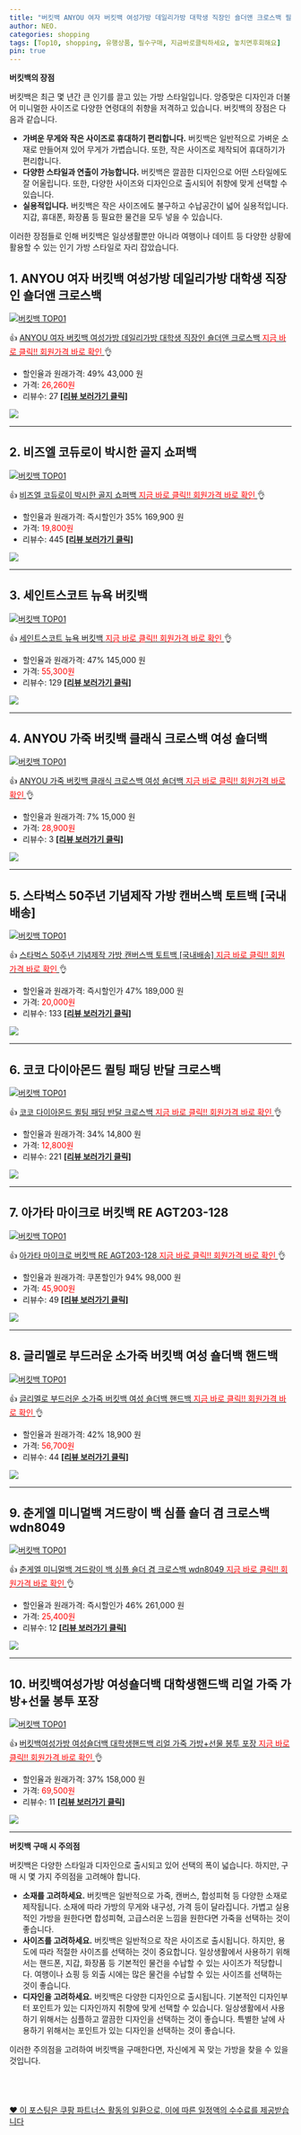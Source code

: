 ```yaml
---
title: "버킷백 ANYOU 여자 버킷백 여성가방 데일리가방 대학생 직장인 숄더앤 크로스백 필수 필요 추천 제품 비교 최저 가격 비교 장점 구매 후기 구매평"
author: NEO.
categories: shopping
tags: [Top10, shopping, 유행상품, 필수구매, 지금바로클릭하세요, 놓치면후회해요]
pin: true
---
```

**버킷백의 장점**

버킷백은 최근 몇 년간 큰 인기를 끌고 있는 가방 스타일입니다. 앙증맞은 디자인과 더불어 미니멀한 사이즈로 다양한 연령대의 취향을 저격하고 있습니다. 버킷백의 장점은 다음과 같습니다.

* **가벼운 무게와 작은 사이즈로 휴대하기 편리합니다.** 버킷백은 일반적으로 가벼운 소재로 만들어져 있어 무게가 가볍습니다. 또한, 작은 사이즈로 제작되어 휴대하기가 편리합니다.
* **다양한 스타일과 연출이 가능합니다.** 버킷백은 깔끔한 디자인으로 어떤 스타일에도 잘 어울립니다. 또한, 다양한 사이즈와 디자인으로 출시되어 취향에 맞게 선택할 수 있습니다.
* **실용적입니다.** 버킷백은 작은 사이즈에도 불구하고 수납공간이 넓어 실용적입니다. 지갑, 휴대폰, 화장품 등 필요한 물건을 모두 넣을 수 있습니다.

이러한 장점들로 인해 버킷백은 일상생활뿐만 아니라 여행이나 데이트 등 다양한 상황에 활용할 수 있는 인기 가방 스타일로 자리 잡았습니다.

   

## 1. ANYOU 여자 버킷백 여성가방 데일리가방 대학생 직장인 숄더앤 크로스백

[![버킷백 TOP01](https://thumbnail9.coupangcdn.com/thumbnails/remote/490x490ex/image/vendor_inventory/7757/9c67746096e478e1a691bf45cbbdc2f9e5b23e3d6077563c11e40668bea6.jpg)](https://link.coupang.com/re/AFFSDP?lptag=AF3617701&subid=GithubCoopas&pageKey=7766241437&traceid=V0-153&itemId=20954851125&vendorItemId=88021389275)


👍 [ANYOU 여자 버킷백 여성가방 데일리가방 대학생 직장인 숄더앤 크로스백 <font color=red> 지금 바로 클릭!! 회원가격 바로 확인 </font> ](https://link.coupang.com/re/AFFSDP?lptag=AF3617701&subid=GithubCoopas&pageKey=7766241437&traceid=V0-153&itemId=20954851125&vendorItemId=88021389275) 👌 


- 할인율과 원래가격: 49%  43,000   원
- 가격: <span style='color:red'>26,260원</span>
- 리뷰수: 27  [**[리뷰 보러가기 클릭]**](https://link.coupang.com/re/AFFSDP?lptag=AF3617701&subid=GithubCoopas&pageKey=7766241437&traceid=V0-153&itemId=20954851125&vendorItemId=88021389275)

[![](/discount_price.png)](https://link.coupang.com/re/AFFSDP?lptag=AF3617701&subid=GithubCoopas&pageKey=7766241437&traceid=V0-153&itemId=20954851125&vendorItemId=88021389275)

---


   

## 2. 비즈엘 코듀로이 박시한 골지 쇼퍼백

[![버킷백 TOP01](https://thumbnail6.coupangcdn.com/thumbnails/remote/490x490ex/image/vendor_inventory/ac24/bf470c709dd28d213b9c36745e22335c06bc03a15d7a10ffce049d99943c.jpg)](https://link.coupang.com/re/AFFSDP?lptag=AF3617701&subid=GithubCoopas&pageKey=7680143597&traceid=V0-153&itemId=20511280047&vendorItemId=87588960924)


👍 [비즈엘 코듀로이 박시한 골지 쇼퍼백 <font color=red> 지금 바로 클릭!! 회원가격 바로 확인 </font> ](https://link.coupang.com/re/AFFSDP?lptag=AF3617701&subid=GithubCoopas&pageKey=7680143597&traceid=V0-153&itemId=20511280047&vendorItemId=87588960924) 👌 


- 할인율과 원래가격: 즉시할인가 35%  169,900   원
- 가격: <span style='color:red'>19,800원</span>
- 리뷰수: 445  [**[리뷰 보러가기 클릭]**](https://link.coupang.com/re/AFFSDP?lptag=AF3617701&subid=GithubCoopas&pageKey=7680143597&traceid=V0-153&itemId=20511280047&vendorItemId=87588960924)

[![](/discount_price.png)](https://link.coupang.com/re/AFFSDP?lptag=AF3617701&subid=GithubCoopas&pageKey=7680143597&traceid=V0-153&itemId=20511280047&vendorItemId=87588960924)

---


   

## 3. 세인트스코트 뉴욕 버킷백

[![버킷백 TOP01](https://thumbnail9.coupangcdn.com/thumbnails/remote/490x490ex/image/retail/images/2022/02/18/17/4/fa31ca37-5dd6-473b-9190-91b0b9b94861.jpg)](https://link.coupang.com/re/AFFSDP?lptag=AF3617701&subid=GithubCoopas&pageKey=2092678784&traceid=V0-153&itemId=3554834024&vendorItemId=80606017925)


👍 [세인트스코트 뉴욕 버킷백 <font color=red> 지금 바로 클릭!! 회원가격 바로 확인 </font> ](https://link.coupang.com/re/AFFSDP?lptag=AF3617701&subid=GithubCoopas&pageKey=2092678784&traceid=V0-153&itemId=3554834024&vendorItemId=80606017925) 👌 


- 할인율과 원래가격: 47%  145,000   원
- 가격: <span style='color:red'>55,300원</span>
- 리뷰수: 129  [**[리뷰 보러가기 클릭]**](https://link.coupang.com/re/AFFSDP?lptag=AF3617701&subid=GithubCoopas&pageKey=2092678784&traceid=V0-153&itemId=3554834024&vendorItemId=80606017925)

[![](/discount_price.png)](https://link.coupang.com/re/AFFSDP?lptag=AF3617701&subid=GithubCoopas&pageKey=2092678784&traceid=V0-153&itemId=3554834024&vendorItemId=80606017925)

---


   

## 4. ANYOU 가죽 버킷백 클래식 크로스백 여성 숄더백

[![버킷백 TOP01](https://thumbnail9.coupangcdn.com/thumbnails/remote/490x490ex/image/vendor_inventory/c3ba/7cf71046bbdb9897baba669cdc059e8345b96fd12876954579d97b2afa64.jpg)](https://link.coupang.com/re/AFFSDP?lptag=AF3617701&subid=GithubCoopas&pageKey=7723180751&traceid=V0-153&itemId=20733029556&vendorItemId=88073547110)


👍 [ANYOU 가죽 버킷백 클래식 크로스백 여성 숄더백 <font color=red> 지금 바로 클릭!! 회원가격 바로 확인 </font> ](https://link.coupang.com/re/AFFSDP?lptag=AF3617701&subid=GithubCoopas&pageKey=7723180751&traceid=V0-153&itemId=20733029556&vendorItemId=88073547110) 👌 


- 할인율과 원래가격: 7%  15,000   원
- 가격: <span style='color:red'>28,900원</span>
- 리뷰수: 3  [**[리뷰 보러가기 클릭]**](https://link.coupang.com/re/AFFSDP?lptag=AF3617701&subid=GithubCoopas&pageKey=7723180751&traceid=V0-153&itemId=20733029556&vendorItemId=88073547110)

[![](/discount_price.png)](https://link.coupang.com/re/AFFSDP?lptag=AF3617701&subid=GithubCoopas&pageKey=7723180751&traceid=V0-153&itemId=20733029556&vendorItemId=88073547110)

---


   

## 5. 스타벅스 50주년 기념제작 가방 캔버스백 토트백 [국내배송]

[![버킷백 TOP01](https://thumbnail7.coupangcdn.com/thumbnails/remote/490x490ex/image/vendor_inventory/4b5c/c2823620cf3c5885448767abeedf3a49f68268e19352e93faa4db15cfdd1.jpg)](https://link.coupang.com/re/AFFSDP?lptag=AF3617701&subid=GithubCoopas&pageKey=6675876000&traceid=V0-153&itemId=15376245707&vendorItemId=82596933798)


👍 [스타벅스 50주년 기념제작 가방 캔버스백 토트백 [국내배송] <font color=red> 지금 바로 클릭!! 회원가격 바로 확인 </font> ](https://link.coupang.com/re/AFFSDP?lptag=AF3617701&subid=GithubCoopas&pageKey=6675876000&traceid=V0-153&itemId=15376245707&vendorItemId=82596933798) 👌 


- 할인율과 원래가격: 즉시할인가 47%  189,000   원
- 가격: <span style='color:red'>20,000원</span>
- 리뷰수: 133  [**[리뷰 보러가기 클릭]**](https://link.coupang.com/re/AFFSDP?lptag=AF3617701&subid=GithubCoopas&pageKey=6675876000&traceid=V0-153&itemId=15376245707&vendorItemId=82596933798)

[![](/discount_price.png)](https://link.coupang.com/re/AFFSDP?lptag=AF3617701&subid=GithubCoopas&pageKey=6675876000&traceid=V0-153&itemId=15376245707&vendorItemId=82596933798)

---


   

## 6. 코코 다이아몬드 퀼팅 패딩 반달 크로스백

[![버킷백 TOP01](https://thumbnail10.coupangcdn.com/thumbnails/remote/490x490ex/image/vendor_inventory/cbba/86bf999fa26afcb530572febc8511d48b135c7238e23f6311b5bf5539f49.png)](https://link.coupang.com/re/AFFSDP?lptag=AF3617701&subid=GithubCoopas&pageKey=7723492951&traceid=V0-153&itemId=20734460960&vendorItemId=87804990798)


👍 [코코 다이아몬드 퀼팅 패딩 반달 크로스백 <font color=red> 지금 바로 클릭!! 회원가격 바로 확인 </font> ](https://link.coupang.com/re/AFFSDP?lptag=AF3617701&subid=GithubCoopas&pageKey=7723492951&traceid=V0-153&itemId=20734460960&vendorItemId=87804990798) 👌 


- 할인율과 원래가격: 34%  14,800   원
- 가격: <span style='color:red'>12,800원</span>
- 리뷰수: 221  [**[리뷰 보러가기 클릭]**](https://link.coupang.com/re/AFFSDP?lptag=AF3617701&subid=GithubCoopas&pageKey=7723492951&traceid=V0-153&itemId=20734460960&vendorItemId=87804990798)

[![](/discount_price.png)](https://link.coupang.com/re/AFFSDP?lptag=AF3617701&subid=GithubCoopas&pageKey=7723492951&traceid=V0-153&itemId=20734460960&vendorItemId=87804990798)

---


   

## 7. 아가타 마이크로 버킷백 RE AGT203-128

[![버킷백 TOP01](https://thumbnail10.coupangcdn.com/thumbnails/remote/490x490ex/image/retail/images/2023/04/21/14/4/05bb75d7-f8d5-4788-bb40-2d0851c1dde3.jpg)](https://link.coupang.com/re/AFFSDP?lptag=AF3617701&subid=GithubCoopas&pageKey=1898606133&traceid=V0-153&itemId=3225201657&vendorItemId=85740622103)


👍 [아가타 마이크로 버킷백 RE AGT203-128 <font color=red> 지금 바로 클릭!! 회원가격 바로 확인 </font> ](https://link.coupang.com/re/AFFSDP?lptag=AF3617701&subid=GithubCoopas&pageKey=1898606133&traceid=V0-153&itemId=3225201657&vendorItemId=85740622103) 👌 


- 할인율과 원래가격: 쿠폰할인가 94%  98,000   원
- 가격: <span style='color:red'>45,900원</span>
- 리뷰수: 49  [**[리뷰 보러가기 클릭]**](https://link.coupang.com/re/AFFSDP?lptag=AF3617701&subid=GithubCoopas&pageKey=1898606133&traceid=V0-153&itemId=3225201657&vendorItemId=85740622103)

[![](/discount_price.png)](https://link.coupang.com/re/AFFSDP?lptag=AF3617701&subid=GithubCoopas&pageKey=1898606133&traceid=V0-153&itemId=3225201657&vendorItemId=85740622103)

---


   

## 8. 글리멜로 부드러운 소가죽 버킷백 여성 숄더백 핸드백

[![버킷백 TOP01](https://thumbnail8.coupangcdn.com/thumbnails/remote/490x490ex/image/vendor_inventory/095d/11c1514d74aa31b027365c663061dbaed91da14e44dae961a12e1f14b5a0.jpg)](https://link.coupang.com/re/AFFSDP?lptag=AF3617701&subid=GithubCoopas&pageKey=7681649535&traceid=V0-153&itemId=20519039833&vendorItemId=86553915643)


👍 [글리멜로 부드러운 소가죽 버킷백 여성 숄더백 핸드백 <font color=red> 지금 바로 클릭!! 회원가격 바로 확인 </font> ](https://link.coupang.com/re/AFFSDP?lptag=AF3617701&subid=GithubCoopas&pageKey=7681649535&traceid=V0-153&itemId=20519039833&vendorItemId=86553915643) 👌 


- 할인율과 원래가격: 42%  18,900   원
- 가격: <span style='color:red'>56,700원</span>
- 리뷰수: 44  [**[리뷰 보러가기 클릭]**](https://link.coupang.com/re/AFFSDP?lptag=AF3617701&subid=GithubCoopas&pageKey=7681649535&traceid=V0-153&itemId=20519039833&vendorItemId=86553915643)

[![](/discount_price.png)](https://link.coupang.com/re/AFFSDP?lptag=AF3617701&subid=GithubCoopas&pageKey=7681649535&traceid=V0-153&itemId=20519039833&vendorItemId=86553915643)

---


   

## 9. 춘게엘 미니멀백 겨드랑이 백 심플 숄더 겸 크로스백 wdn8049

[![버킷백 TOP01](https://thumbnail6.coupangcdn.com/thumbnails/remote/490x490ex/image/vendor_inventory/878d/1a6ee2d883616627e60090e97cd20225419ab4ecc9621603f88764295f52.png)](https://link.coupang.com/re/AFFSDP?lptag=AF3617701&subid=GithubCoopas&pageKey=6262534402&traceid=V0-153&itemId=12759209202&vendorItemId=87842592337)


👍 [춘게엘 미니멀백 겨드랑이 백 심플 숄더 겸 크로스백 wdn8049 <font color=red> 지금 바로 클릭!! 회원가격 바로 확인 </font> ](https://link.coupang.com/re/AFFSDP?lptag=AF3617701&subid=GithubCoopas&pageKey=6262534402&traceid=V0-153&itemId=12759209202&vendorItemId=87842592337) 👌 


- 할인율과 원래가격: 즉시할인가 46%  261,000   원
- 가격: <span style='color:red'>25,400원</span>
- 리뷰수: 12  [**[리뷰 보러가기 클릭]**](https://link.coupang.com/re/AFFSDP?lptag=AF3617701&subid=GithubCoopas&pageKey=6262534402&traceid=V0-153&itemId=12759209202&vendorItemId=87842592337)

[![](/discount_price.png)](https://link.coupang.com/re/AFFSDP?lptag=AF3617701&subid=GithubCoopas&pageKey=6262534402&traceid=V0-153&itemId=12759209202&vendorItemId=87842592337)

---


   

## 10. 버킷백여성가방 여성숄더백 대학생핸드백 리얼 가죽 가방+선물 봉투 포장

[![버킷백 TOP01](https://thumbnail9.coupangcdn.com/thumbnails/remote/490x490ex/image/vendor_inventory/7dd9/4394bba545c36b12b394b6d4c0602b4d2d8bce0e7d304c071d8d6f6677f3.jpg)](https://link.coupang.com/re/AFFSDP?lptag=AF3617701&subid=GithubCoopas&pageKey=6965522089&traceid=V0-153&itemId=16972529238&vendorItemId=87376002628)


👍 [버킷백여성가방 여성숄더백 대학생핸드백 리얼 가죽 가방+선물 봉투 포장 <font color=red> 지금 바로 클릭!! 회원가격 바로 확인 </font> ](https://link.coupang.com/re/AFFSDP?lptag=AF3617701&subid=GithubCoopas&pageKey=6965522089&traceid=V0-153&itemId=16972529238&vendorItemId=87376002628) 👌 


- 할인율과 원래가격: 37%  158,000   원
- 가격: <span style='color:red'>69,500원</span>
- 리뷰수: 11  [**[리뷰 보러가기 클릭]**](https://link.coupang.com/re/AFFSDP?lptag=AF3617701&subid=GithubCoopas&pageKey=6965522089&traceid=V0-153&itemId=16972529238&vendorItemId=87376002628)

[![](/discount_price.png)](https://link.coupang.com/re/AFFSDP?lptag=AF3617701&subid=GithubCoopas&pageKey=6965522089&traceid=V0-153&itemId=16972529238&vendorItemId=87376002628)

---
**버킷백 구매 시 주의점**

버킷백은 다양한 스타일과 디자인으로 출시되고 있어 선택의 폭이 넓습니다. 하지만, 구매 시 몇 가지 주의점을 고려해야 합니다.

* **소재를 고려하세요.** 버킷백은 일반적으로 가죽, 캔버스, 합성피혁 등 다양한 소재로 제작됩니다. 소재에 따라 가방의 무게와 내구성, 가격 등이 달라집니다. 가볍고 실용적인 가방을 원한다면 합성피혁, 고급스러운 느낌을 원한다면 가죽을 선택하는 것이 좋습니다.
* **사이즈를 고려하세요.** 버킷백은 일반적으로 작은 사이즈로 출시됩니다. 하지만, 용도에 따라 적절한 사이즈를 선택하는 것이 중요합니다. 일상생활에서 사용하기 위해서는 핸드폰, 지갑, 화장품 등 기본적인 물건을 수납할 수 있는 사이즈가 적당합니다. 여행이나 쇼핑 등 외출 시에는 많은 물건을 수납할 수 있는 사이즈를 선택하는 것이 좋습니다.
* **디자인을 고려하세요.** 버킷백은 다양한 디자인으로 출시됩니다. 기본적인 디자인부터 포인트가 있는 디자인까지 취향에 맞게 선택할 수 있습니다. 일상생활에서 사용하기 위해서는 심플하고 깔끔한 디자인을 선택하는 것이 좋습니다. 특별한 날에 사용하기 위해서는 포인트가 있는 디자인을 선택하는 것이 좋습니다.

이러한 주의점을 고려하여 버킷백을 구매한다면, 자신에게 꼭 맞는 가방을 찾을 수 있을 것입니다.<br><br><br><br><br> [ ❤  이 포스팅은 쿠팡 파트너스 활동의 일환으로, 이에 따른 일정액의 수수료를 제공받습니다](https://link.coupang.com/a/bcEFyh)